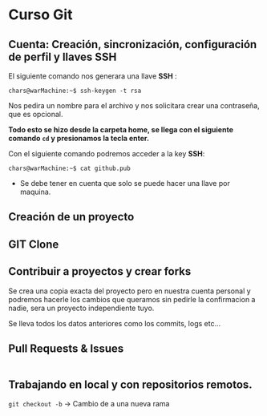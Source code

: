 # Curso Git

## Cuenta: Creación, sincronización, configuración de perfil y llaves SSH

El siguiente comando nos generara una llave **SSH** :

`chars@warMachine:~$ ssh-keygen -t rsa`

Nos pedira un nombre para el archivo y nos solicitara crear una contraseña, que es opcional.

**Todo esto se hizo desde la carpeta home, se llega con el siguiente comando `cd` y presionamos la tecla enter.**

Con el siguiente comando podremos acceder a la key **SSH**:

`chars@warMachine:~$ cat github.pub`

* Se debe tener en cuenta que solo se puede hacer una llave por maquina.

## Creación de un proyecto

## GIT Clone

## Contribuir a proyectos y crear forks

Se crea una copia exacta del proyecto pero en nuestra cuenta personal y podremos hacerle los cambios que queramos sin pedirle la confirmacion a nadie, sera un proyecto independiente tuyo.

Se lleva todos los datos anteriores como los commits, logs etc...

## Pull Requests & Issues
```

```
## Trabajando en local y con repositorios remotos.

`git checkout -b` -> Cambio de a una nueva rama 
